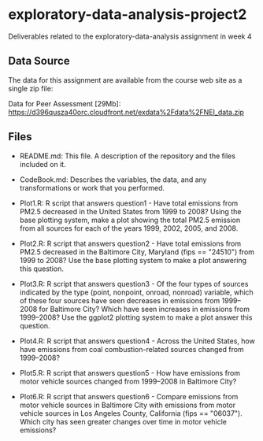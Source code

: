 # exploratory-data-analysis-project2
Deliverables related to the exploratory-data-analysis assignment in week 4

## Data Source
The data for this assignment are available from the course web site as a single zip file:

Data for Peer Assessment [29Mb]: https://d396qusza40orc.cloudfront.net/exdata%2Fdata%2FNEI_data.zip

## Files
* README.md: This file. A description of the repository and the files included on it.

* CodeBook.md: Describes the variables, the data, and any transformations or work that you performed.

* Plot1.R: R script that answers question1 - Have total emissions from PM2.5 decreased in the United States from 1999 to 2008? Using the base plotting system, make a plot showing the total PM2.5 emission from all sources for each of the years 1999, 2002, 2005, and 2008.

* Plot2.R: R script that answers question2 - Have total emissions from PM2.5 decreased in the Baltimore City, Maryland (fips == "24510") from 1999 to 2008? Use the base plotting system to make a plot answering this question.

* Plot3.R: R script that answers question3 - Of the four types of sources indicated by the type (point, nonpoint, onroad, nonroad) variable, which of these four sources have seen decreases in emissions from 1999–2008 for Baltimore City? Which have seen increases in emissions from 1999–2008? Use the ggplot2 plotting system to make a plot answer this question.

* Plot4.R: R script that answers question4 - Across the United States, how have emissions from coal combustion-related sources changed from 1999–2008?

* Plot5.R: R script that answers question5 - How have emissions from motor vehicle sources changed from 1999–2008 in Baltimore City?

* Plot6.R: R script that answers question6 - Compare emissions from motor vehicle sources in Baltimore City with emissions from motor vehicle sources in Los Angeles County, California (fips == "06037"). Which city has seen greater changes over time in motor vehicle emissions?
